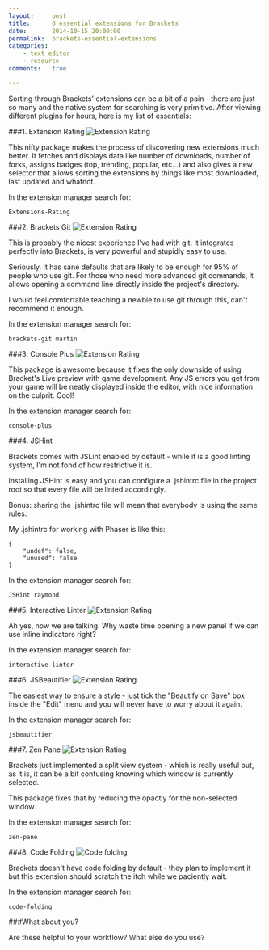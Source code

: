 ```yaml
---
layout:     post
title:      8 essential extensions for Brackets
date:       2014-10-15 20:00:00
permalink:  brackets-essential-extensions
categories: 
    - text editor
    - resource
comments:   true

---
```


Sorting through Brackets' extensions can be a bit of a pain - there are just so many and the native system for searching is very primitive. After viewing different plugins for hours, here is my list of essentials:

###1. Extension Rating
![Extension Rating]({{site.baseurl}}/assets/brackets/extension_rating.png)

This nifty package makes the process of discovering new extensions much better. It fetches and displays data like number of downloads, number of forks, assigns badges (top, trending, popular, etc...) and also gives a new selector that allows sorting the extensions by things like most downloaded, last updated and whatnot.

In the extension manager search for:

    Extensions-Rating

###2. Brackets Git
![Extension Rating]({{site.baseurl}}/assets/brackets/git.png)

This is probably the nicest experience I've had with git. It integrates perfectly into Brackets, is very powerful and stupidly easy to use. 

Seriously. It has sane defaults that are likely to be enough for 95% of people who use git. For those who need more advanced git commands, it allows opening a command line directly inside the project's directory. 

I would feel comfortable teaching a newbie to use git through this, can't recommend it enough.

In the extension manager search for:

    brackets-git martin
    
###3. Console Plus
![Extension Rating]({{site.baseurl}}/assets/brackets/console_plus.png)

This package is awesome because it fixes the only downside of using Bracket's Live preview with game development. Any JS errors you get from your game will be neatly displayed inside the editor, with nice information on the culprit. Cool!

In the extension manager search for:

    console-plus
    
###4. JSHint

Brackets comes with JSLint enabled by default - while it is a good linting system, I'm not fond of how restrictive it is.

Installing JSHint is easy and you can configure a .jshintrc file in the project root so that every file will be linted accordingly.

Bonus: sharing the .jshintrc file will mean that everybody is using the same rules.

My .jshintrc for working with Phaser is like this:

    {
        "undef": false,
        "unused": false
    }

In the extension manager search for:

    JSHint raymond

###5. Interactive Linter
![Extension Rating]({{site.baseurl}}/assets/brackets/linting.gif)

Ah yes, now we are talking. Why waste time opening a new panel if we can use inline indicators right?

In the extension manager search for:

    interactive-linter

###6. JSBeautifier
![Extension Rating]({{site.baseurl}}/assets/brackets/beautify.gif)

The easiest way to ensure a style - just tick the "Beautify on Save" box inside the "Edit" menu and you will never have to worry about it again.

In the extension manager search for:

    jsbeautifier

###7. Zen Pane
![Extension Rating]({{site.baseurl}}/assets/brackets/zenpane.gif)

Brackets just implemented a split view system - which is really useful but, as it is, it can be a bit confusing knowing which window is currently selected.

This package fixes that by reducing the opactiy for the non-selected window.

In the extension manager search for:

    zen-pane
    
###8. Code Folding
![Code folding]({{site.baseurl}}/assets/brackets/code_folding.png)

Brackets doesn't have code folding by default - they plan to implement it but this extension should scratch the itch while we paciently wait.

In the extension manager search for:

    code-folding
    
###What about you?

Are these helpful to your workflow? What else do you use?
